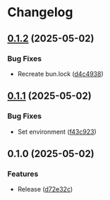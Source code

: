 # Changelog

## [0.1.2](https://github.com/koki-develop/samari-api/compare/v0.1.1...v0.1.2) (2025-05-02)


### Bug Fixes

* Recreate bun.lock ([d4c4938](https://github.com/koki-develop/samari-api/commit/d4c4938639147d3b1aeee65f6ffd9fd52e35585b))

## [0.1.1](https://github.com/koki-develop/samari-api/compare/v0.1.0...v0.1.1) (2025-05-02)


### Bug Fixes

* Set environment ([f43c923](https://github.com/koki-develop/samari-api/commit/f43c9230b198e0234ac024343a5257c217751c7e))

## 0.1.0 (2025-05-02)


### Features

* Release ([d72e32c](https://github.com/koki-develop/samari-api/commit/d72e32c7c6cbf514db9d5a0b50fc184390f252c3))
